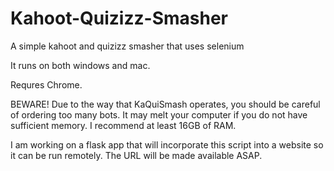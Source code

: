 # Kahoot-Quizizz-Smasher
A simple kahoot and quizizz smasher that uses selenium

It runs on both windows and mac.

Requres Chrome.

BEWARE! Due to the way that KaQuiSmash operates, you should be careful of ordering too many bots.
It may melt your computer if you do not have sufficient memory. I recommend at least 16GB of RAM.

I am working on a flask app that will incorporate this script into a website so it can be run remotely. The URL will be made
available ASAP.
